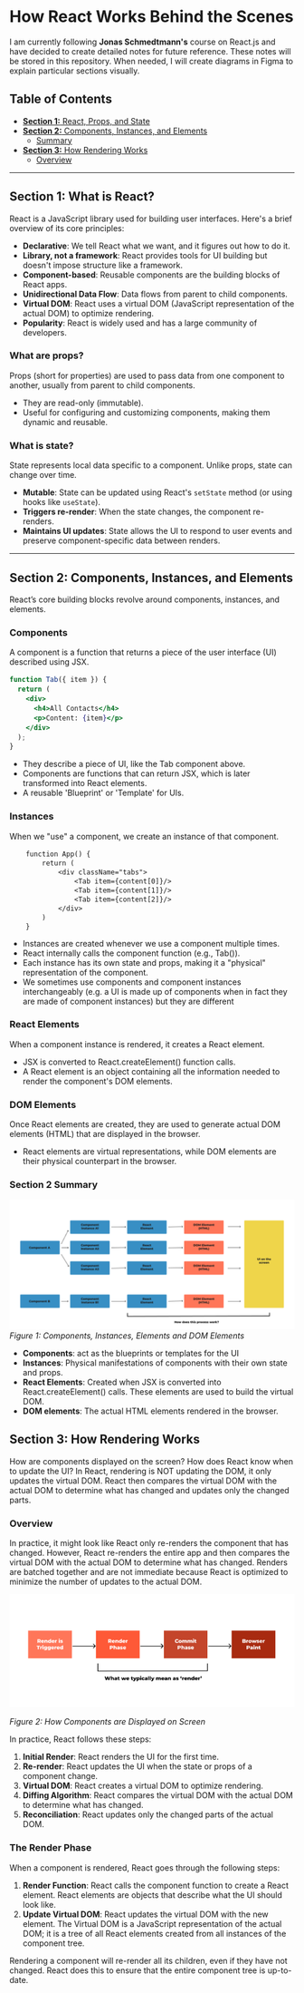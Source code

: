 # How React Works Behind the Scenes

I am currently following **Jonas Schmedtmann's** course on React.js and have decided to create detailed notes for future reference. These notes will be stored in this repository. When needed, I will create diagrams in Figma to explain particular sections visually.

## Table of Contents

- [**Section 1:** React, Props, and State](#section-1-what-is-react)
- [**Section 2:** Components, Instances, and Elements](#section-2-components-instances-and-elements)
  - [Summary](#section-2-summary)
- [**Section 3:** How Rendering Works](#section-3-how-rendering-works)
  - [Overview](#overview)

---

## Section 1: What is React?

React is a JavaScript library used for building user interfaces. Here's a brief overview of its core principles:

- **Declarative**: We tell React what we want, and it figures out how to do it.
- **Library, not a framework**: React provides tools for UI building but doesn't impose structure like a framework.
- **Component-based**: Reusable components are the building blocks of React apps.
- **Unidirectional Data Flow**: Data flows from parent to child components.
- **Virtual DOM**: React uses a virtual DOM (JavaScript representation of the actual DOM) to optimize rendering.
- **Popularity**: React is widely used and has a large community of developers.

### What are props?

Props (short for properties) are used to pass data from one component to another, usually from parent to child components.

- They are read-only (immutable).
- Useful for configuring and customizing components, making them dynamic and reusable.

### What is state?

State represents local data specific to a component. Unlike props, state can change over time.

- **Mutable**: State can be updated using React's `setState` method (or using hooks like `useState`).
- **Triggers re-render**: When the state changes, the component re-renders.
- **Maintains UI updates**: State allows the UI to respond to user events and preserve component-specific data between renders.

---

## Section 2: Components, Instances, and Elements

React’s core building blocks revolve around components, instances, and elements.

### Components

A component is a function that returns a piece of the user interface (UI) described using JSX.

```jsx
function Tab({ item }) {
  return (
    <div>
      <h4>All Contacts</h4>
      <p>Content: {item}</p>
    </div>
  );
}
```

- They describe a piece of UI, like the Tab component above.
- Components are functions that can return JSX, which is later transformed into React elements.
- A reusable 'Blueprint' or 'Template' for UIs.

### Instances

When we "use" a component, we create an instance of that component.

```JSX
    function App() {
        return (
            <div className="tabs">
                <Tab item={content[0]}/>
                <Tab item={content[1]}/>
                <Tab item={content[2]}/>
            </div>
        )
    }
```

- Instances are created whenever we use a component multiple times.
- React internally calls the component function (e.g., Tab()).
- Each instance has its own state and props, making it a "physical" representation of the component.
- We sometimes use components and component instances interchangeably (e.g. a UI is made up of components when in fact they are made of component instances) but they are different

### React Elements

When a component instance is rendered, it creates a React element.

- JSX is converted to React.createElement() function calls.
- A React element is an object containing all the information needed to render the component's DOM elements.

### DOM Elements

Once React elements are created, they are used to generate actual DOM elements (HTML) that are displayed in the browser.

- React elements are virtual representations, while DOM elements are their physical counterpart in the browser.

### Section 2 Summary

![Section 2 Summary](./images/01.png)
_Figure 1: Components, Instances, Elements and DOM Elements_

- **Components**: act as the blueprints or templates for the UI
- **Instances**: Physical manifestations of components with their own state and props.
- **React Elements**: Created when JSX is converted into React.createElement() calls. These elements are used to build the virtual DOM.
- **DOM elements**: The actual HTML elements rendered in the browser.

## Section 3: How Rendering Works

How are components displayed on the screen? How does React know when to update the UI?
In React, rendering is NOT updating the DOM, it only updates the virtual DOM. React then compares the virtual DOM with the actual DOM to determine what has changed and updates only the changed parts.

### Overview

In practice, it might look like React only re-renders the component that has changed. However, React re-renders the entire app and then compares the virtual DOM with the actual DOM to determine what has changed. Renders are batched together and are not immediate because React is optimized to minimize the number of updates to the actual DOM.

![How Components are Displayed on Screen](./images/render.png)

_Figure 2: How Components are Displayed on Screen_

In practice, React follows these steps:

1. **Initial Render**: React renders the UI for the first time.
2. **Re-render**: React updates the UI when the state or props of a component change.
3. **Virtual DOM**: React creates a virtual DOM to optimize rendering.
4. **Diffing Algorithm**: React compares the virtual DOM with the actual DOM to determine what has changed.
5. **Reconciliation**: React updates only the changed parts of the actual DOM.

### The Render Phase

When a component is rendered, React goes through the following steps:

1. **Render Function**: React calls the component function to create a React element. React elements are objects that describe what the UI should look like.
2. **Update Virtual DOM**: React updates the virtual DOM with the new element. The Virtual DOM is a JavaScript representation of the actual DOM; it is a tree of all React elements created from all instances of the component tree.

Rendering a component will re-render all its children, even if they have not changed. React does this to ensure that the entire component tree is up-to-date.

